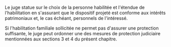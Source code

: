 Le juge statue sur le choix de la personne habilitée et l'étendue de l'habilitation en s'assurant que le dispositif projeté est conforme aux intérêts patrimoniaux et, le cas échéant, personnels de l'intéressé.


Si l'habilitation familiale sollicitée ne permet pas d'assurer une protection suffisante, le juge peut ordonner une des mesures de protection judiciaire mentionnées aux sections 3 et 4 du présent chapitre.

